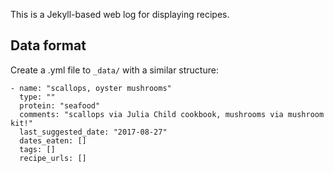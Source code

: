 This is a Jekyll-based web log for displaying recipes.

## Data format

Create a .yml file to `_data/` with a similar structure:

````
- name: "scallops, oyster mushrooms"
  type: ""
  protein: "seafood"
  comments: "scallops via Julia Child cookbook, mushrooms via mushroom kit!"
  last_suggested_date: "2017-08-27"
  dates_eaten: []
  tags: []
  recipe_urls: []
````
